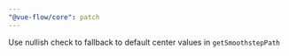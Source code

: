 ```yaml
---
"@vue-flow/core": patch
---
```


Use nullish check to fallback to default center values in `getSmoothstepPath`
